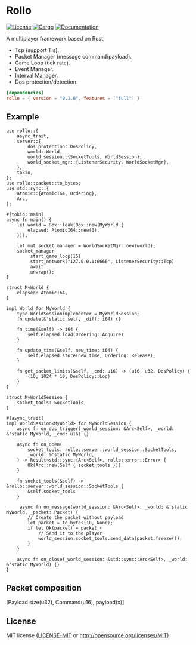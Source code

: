 # Rollo

[![License](https://img.shields.io/badge/license-MIT-blue.svg)](
https://github.com/netskillzgh/rollo#license)
[![Cargo](https://img.shields.io/crates/v/rollo.svg)](
https://crates.io/crates/rollo)
[![Documentation](https://docs.rs/rollo/badge.svg)](
https://docs.rs/rollo)

A multiplayer framework based on Rust.

- Tcp (support Tls).
- Packet Manager (message command/payload).
- Game Loop (tick rate).
- Event Manager.
- Interval Manager.
- Dos protection/detection.

```toml
[dependencies]
rollo = { version = "0.1.0", features = ["full"] }
```

## Example

````rust,no_run
use rollo::{
    async_trait,
    server::{
        dos_protection::DosPolicy,
        world::World,
        world_session::{SocketTools, WorldSession},
        world_socket_mgr::{ListenerSecurity, WorldSocketMgr},
    },
    tokio,
};
use rollo::packet::to_bytes;
use std::sync::{
    atomic::{AtomicI64, Ordering},
    Arc,
};

#[tokio::main]
async fn main() {
    let world = Box::leak(Box::new(MyWorld {
        elapsed: AtomicI64::new(0),
    }));

    let mut socket_manager = WorldSocketMgr::new(world);
    socket_manager
        .start_game_loop(15)
        .start_network("127.0.0.1:6666", ListenerSecurity::Tcp)
        .await
        .unwrap();
}

struct MyWorld {
    elapsed: AtomicI64,
}

impl World for MyWorld {
    type WorldSessionimplementer = MyWorldSession;
    fn update(&'static self, _diff: i64) {}

    fn time(&self) -> i64 {
        self.elapsed.load(Ordering::Acquire)
    }

    fn update_time(&self, new_time: i64) {
        self.elapsed.store(new_time, Ordering::Release);
    }

    fn get_packet_limits(&self, _cmd: u16) -> (u16, u32, DosPolicy) {
        (10, 1024 * 10, DosPolicy::Log)
    }
}

struct MyWorldSession {
    socket_tools: SocketTools,
}

#[async_trait]
impl WorldSession<MyWorld> for MyWorldSession {
    async fn on_dos_trigger(_world_session: &Arc<Self>, _world: &'static MyWorld, _cmd: u16) {}

    async fn on_open(
        socket_tools: rollo::server::world_session::SocketTools,
        _world: &'static MyWorld,
    ) -> Result<std::sync::Arc<Self>, rollo::error::Error> {
        Ok(Arc::new(Self { socket_tools }))
    }

    fn socket_tools(&self) -> &rollo::server::world_session::SocketTools {
        &self.socket_tools
    }

     async fn on_message(world_session: &Arc<Self>, _world: &'static MyWorld, _packet: Packet) {
        // Create the packet without payload
        let packet = to_bytes(10, None);
        if let Ok(packet) = packet {
            // Send it to the player
            world_session.socket_tools.send_data(packet.freeze());
        }
    }

    async fn on_close(_world_session: &std::sync::Arc<Self>, _world: &'static MyWorld) {}
}
````

## Packet composition

[Payload size(u32), Command(u16), payload(x)]

## License

MIT license ([LICENSE-MIT](LICENSE-MIT) or http://opensource.org/licenses/MIT)
